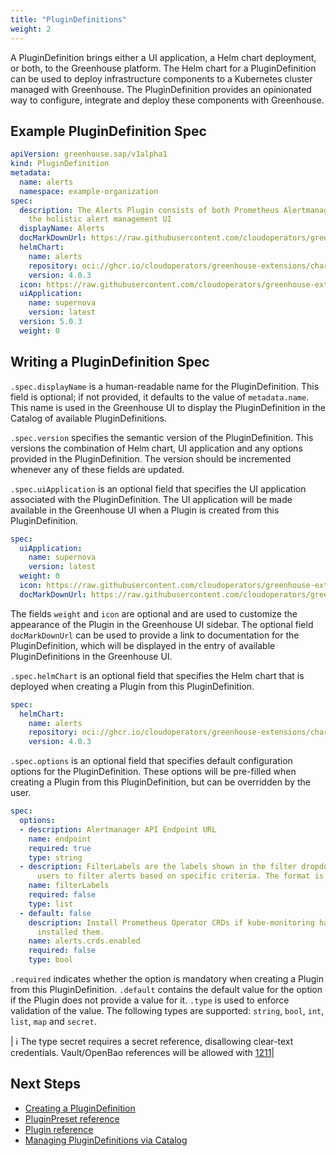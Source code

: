```yaml
---
title: "PluginDefinitions"
weight: 2
---
```


A PluginDefinition brings either a UI application, a Helm chart deployment, or both, to the Greenhouse platform. The Helm chart for a PluginDefinition can be used to deploy infrastructure components to a Kubernetes cluster managed with Greenhouse. The PluginDefinition provides an opinionated way to configure, integrate and deploy these components with Greenhouse.

## Example PluginDefinition Spec

```yaml
apiVersion: greenhouse.sap/v1alpha1
kind: PluginDefinition
metadata:
  name: alerts
  namespace: example-organization
spec:
  description: The Alerts Plugin consists of both Prometheus Alertmanager and Supernova,
    the holistic alert management UI
  displayName: Alerts
  docMarkDownUrl: https://raw.githubusercontent.com/cloudoperators/greenhouse-extensions/main/alerts/README.md
  helmChart:
    name: alerts
    repository: oci://ghcr.io/cloudoperators/greenhouse-extensions/charts
    version: 4.0.3
  icon: https://raw.githubusercontent.com/cloudoperators/greenhouse-extensions/main/alerts/logo.png
  uiApplication:
    name: supernova
    version: latest
  version: 5.0.3
  weight: 0
```

## Writing a PluginDefinition Spec

`.spec.displayName` is a human-readable name for the PluginDefinition. This field is optional; if not provided, it defaults to the value of `metadata.name`. This name is used in the Greenhouse UI to display the PluginDefinition in the Catalog of available PluginDefinitions.

`.spec.version` specifies the semantic version of the PluginDefinition. This versions the combination of Helm chart, UI application and any options provided in the PluginDefinition. The version should be incremented whenever any of these fields are updated.

`.spec.uiApplication` is an optional field that specifies the UI application associated with the PluginDefinition. The UI application will be made available in the Greenhouse UI when a Plugin is created from this PluginDefinition.

```yaml
spec:
  uiApplication:
    name: supernova
    version: latest
  weight: 0
  icon: https://raw.githubusercontent.com/cloudoperators/greenhouse-extensions/main/alerts/logo.png
  docMarkDownUrl: https://raw.githubusercontent.com/cloudoperators/greenhouse-extensions/main/alerts/README.md
```

The fields `weight` and `icon` are optional and are used to customize the appearance of the Plugin in the Greenhouse UI sidebar. The optional field `docMarkDownUrl` can be used to provide a link to documentation for the PluginDefinition, which will be displayed in the entry of available PluginDefinitions in the Greenhouse UI.

`.spec.helmChart` is an optional field that specifies the Helm chart that is deployed when creating a Plugin from this PluginDefinition.

```yaml
spec:
  helmChart:
    name: alerts
    repository: oci://ghcr.io/cloudoperators/greenhouse-extensions/charts
    version: 4.0.3
```

`.spec.options` is an optional field that specifies default configuration options for the PluginDefinition. These options will be pre-filled when creating a Plugin from this PluginDefinition, but can be overridden by the user.

```yaml
spec:
  options:
  - description: Alertmanager API Endpoint URL
    name: endpoint
    required: true
    type: string
  - description: FilterLabels are the labels shown in the filter dropdown, enabling
      users to filter alerts based on specific criteria. The format is a list of strings.
    name: filterLabels
    required: false
    type: list
  - default: false
    description: Install Prometheus Operator CRDs if kube-monitoring has not already
      installed them.
    name: alerts.crds.enabled
    required: false
    type: bool
```

`.required` indicates whether the option is mandatory when creating a Plugin from this PluginDefinition. `.default` contains the default value for the option if the Plugin does not provide a value for it. `.type` is used to enforce validation of the value. The following types are supported: `string`, `bool`, `int`, `list`, `map` and `secret`.

| :information_source: The type secret requires a secret reference, disallowing clear-text credentials. Vault/OpenBao references will be allowed with [1211](https://github.com/cloudoperators/greenhouse/issues/1211)|

## Next Steps

- [Creating a PluginDefinition](./../../../contribute/plugins)
- [PluginPreset reference](./../pluginpreset)
- [Plugin reference](./../plugin)
- [Managing PluginDefinitions via Catalog](./../catalog)
